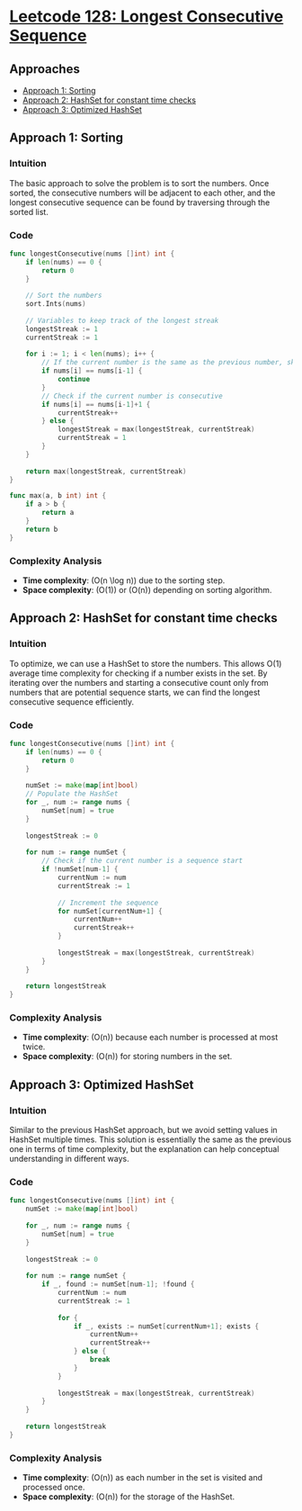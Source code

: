 # [Leetcode 128: Longest Consecutive Sequence](https://leetcode.com/problems/longest-consecutive-sequence/)

## Approaches
- [Approach 1: Sorting](#approach-1-sorting)
- [Approach 2: HashSet for constant time checks](#approach-2-hashset-for-constant-time-checks)
- [Approach 3: Optimized HashSet](#approach-3-optimized-hashset)

## Approach 1: Sorting

### Intuition
The basic approach to solve the problem is to sort the numbers. Once sorted, the consecutive numbers will be adjacent to each other, and the longest consecutive sequence can be found by traversing through the sorted list.

### Code

```go
func longestConsecutive(nums []int) int {
    if len(nums) == 0 {
        return 0
    }
    
    // Sort the numbers
    sort.Ints(nums)
    
    // Variables to keep track of the longest streak
    longestStreak := 1
    currentStreak := 1
    
    for i := 1; i < len(nums); i++ {
        // If the current number is the same as the previous number, skip it
        if nums[i] == nums[i-1] {
            continue
        }
        // Check if the current number is consecutive
        if nums[i] == nums[i-1]+1 {
            currentStreak++
        } else {
            longestStreak = max(longestStreak, currentStreak)
            currentStreak = 1
        }
    }
    
    return max(longestStreak, currentStreak)
}

func max(a, b int) int {
    if a > b {
        return a
    }
    return b
}
```

### Complexity Analysis
- **Time complexity**: \(O(n \log n)\) due to the sorting step.
- **Space complexity**: \(O(1)\) or \(O(n)\) depending on sorting algorithm.

## Approach 2: HashSet for constant time checks

### Intuition
To optimize, we can use a HashSet to store the numbers. This allows O(1) average time complexity for checking if a number exists in the set. By iterating over the numbers and starting a consecutive count only from numbers that are potential sequence starts, we can find the longest consecutive sequence efficiently.

### Code

```go
func longestConsecutive(nums []int) int {
    if len(nums) == 0 {
        return 0
    }
    
    numSet := make(map[int]bool)
    // Populate the HashSet 
    for _, num := range nums {
        numSet[num] = true
    }
    
    longestStreak := 0
    
    for num := range numSet {
        // Check if the current number is a sequence start
        if !numSet[num-1] {
            currentNum := num
            currentStreak := 1
            
            // Increment the sequence
            for numSet[currentNum+1] {
                currentNum++
                currentStreak++
            }
            
            longestStreak = max(longestStreak, currentStreak)
        }
    }
    
    return longestStreak
}
```

### Complexity Analysis
- **Time complexity**: \(O(n)\) because each number is processed at most twice.
- **Space complexity**: \(O(n)\) for storing numbers in the set.

## Approach 3: Optimized HashSet

### Intuition
Similar to the previous HashSet approach, but we avoid setting values in HashSet multiple times. This solution is essentially the same as the previous one in terms of time complexity, but the explanation can help conceptual understanding in different ways.

### Code

```go
func longestConsecutive(nums []int) int {
    numSet := make(map[int]bool)
    
    for _, num := range nums {
        numSet[num] = true
    }
    
    longestStreak := 0
    
    for num := range numSet {
        if _, found := numSet[num-1]; !found {
            currentNum := num
            currentStreak := 1
            
            for {
                if _, exists := numSet[currentNum+1]; exists {
                    currentNum++
                    currentStreak++
                } else {
                    break
                }
            }
            
            longestStreak = max(longestStreak, currentStreak)
        }
    }
    
    return longestStreak
}
```

### Complexity Analysis
- **Time complexity**: \(O(n)\) as each number in the set is visited and processed once.
- **Space complexity**: \(O(n)\) for the storage of the HashSet.

